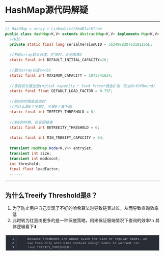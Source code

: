 # HashMap源代码解疑
---

```java
// HashMap = array + LinkedList/RedBlackTree
public class HashMap<K,V> extends AbstractMap<K,V> implements Map<K,V>, Cloneable, Serializable{
  //UID
  private static final long serialVersionUID = 362498820763181265L;
  
  //初始array默认长度，扩张时，会无限乘2
  static final int DEFAULT_INITIAL_CAPACITY=16;
  
  //最大array长度a<<30
  static final int MAXIMUM_CAPACITY = 1073741824;
  
  //当目前长度达到initial capacity * load factor就会扩张（防止OutOfBound)
  static final float DEFAULT_LOAD_FACTOR = 0.75F;
  
  //到8的时候会变成树
  //为什么是8？不是7，不是9？看下图
  static final int TREEIFY_THRESHOLD = 8;
  
  //到6的时候，会变回链表
  static final int UNTREEITY_THRESHOLD = 6;
  
  static final int MIN_TREEIFY_CAPACITY = 64;
  
  transient HashMap.Node<K,V>> entrySet;
  transient int size;
  transient int modcount;
  int threshold;
  final float loadFactor;
  .......

```
---
## 为什么Treeify Threshold是8？
1. 为了防止用户自己实现了不好的哈希算法时导致链表过长，从而导致查询效率低
2. 此时转为红黑树更多的是一种保底策略，用来保证极端情况下查询的效率\n
  具体逻辑看下⬇️

<p align="center">
  <img src="https://github.com/IDGAQ/Super_Cool_Notes/blob/main/Screen%20Shot%202021-04-13%20at%206.31.38%20AM.png" width="500" height="50">
</p>
